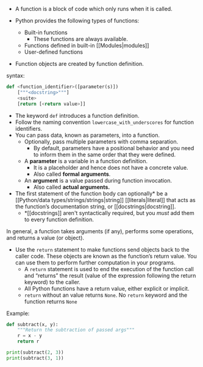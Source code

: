 - A function is a block of code which only runs when it is called.

- Python provides the following types of functions:
	- Built-in functions
		- These functions are always available.
	- Functions defined in built-in [[Modules|modules]]
	- User-defined functions

- Function objects are created by function definition.

syntax:
```Python
def <function_identifier>([parameter(s)])
	["""<docstring>"""]
	<suite>
	[return [<return value>]]
```
- The keyword `def` introduces a function definition.
- Follow the naming convention `lowercase_with_underscores` for function identifiers.
- You can pass data, known as parameters, into a function.
	- Optionally, pass multiple parameters with comma separation.
		- By default, parameters have a positional behavior and you need to inform them in the same order that they were defined.
	- A **parameter** is a variable in a function definition.
		- It is a placeholder and hence does not have a concrete value.
		- Also called **formal arguments**.
	- An **argument** is a value passed during function invocation.
		- Also called **actual arguments.**
- The first statement of the function body can optionally* be a [[Python/data types/strings/strings|string]] [[literals|literal]] that acts as the function’s documentation string, or [[docstrings|docstring]].
	- \*[[docstrings]] aren't syntactically required, but you *must* add them to every function definition.

In general, a function takes arguments (if any), performs some operations, and returns a value (or object).

- Use the `return` statement to make functions send objects back to the caller code. These objects are known as the function’s return value. You can use them to perform further computation in your programs.
	- A `return` statement is used to end the execution of the function call and “returns” the result (value of the expression following the return keyword) to the caller.
	- All Python functions have a return value, either explicit or implicit.
	- `return` without an value returns `None`. No `return` keyword and the function returns `None`

Example:
```Python
def subtract(x, y):
	"""Return the subtraction of passed args"""
	r = x - y
	return r

print(subtract(2, 3))
print(subtract(3, 1))
```


